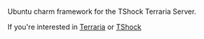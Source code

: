 Ubuntu charm framework for the TShock Terraria Server.

If you're interested in [Terraria](http://www.terraria-game.org) or [TShock](https://github.com/TShock/TShock)


